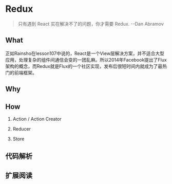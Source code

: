 # Redux
>只有遇到 React 实在解决不了的问题，你才需要 Redux.         --Dan Abramov 
## What
正如Rainsho在lesson107中说的，React是一个View层解决方案，并不适合大型应用，处理复杂的组件间通信会变的一团乱麻。所以2014年Facebook提出了Flux架构的概念，而Redux就是Flux的一个社区实现，发布后很短时间内就成为了最热门的前端框架。
## Why

## How

1. Action / Action Creator

2. Reducer

3. Store


## 代码解析

## 扩展阅读


